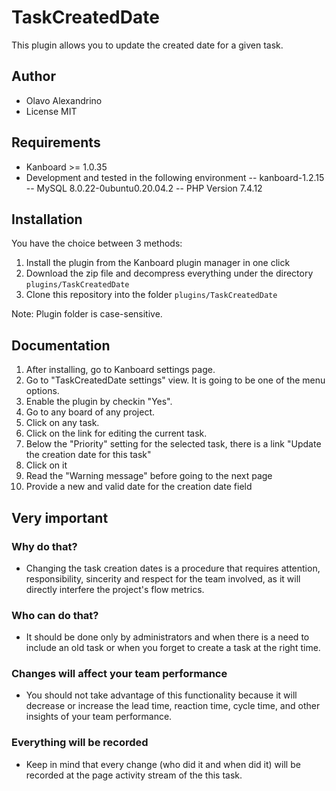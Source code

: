 TaskCreatedDate
==============================

This plugin allows you to update the created date for a given task.

Author
------

- Olavo Alexandrino
- License MIT

Requirements
------------

- Kanboard >= 1.0.35
- Development and tested in the following environment
-- kanboard-1.2.15
-- MySQL 8.0.22-0ubuntu0.20.04.2
-- PHP Version 7.4.12


Installation
------------

You have the choice between 3 methods:

1. Install the plugin from the Kanboard plugin manager in one click
2. Download the zip file and decompress everything under the directory `plugins/TaskCreatedDate`
3. Clone this repository into the folder `plugins/TaskCreatedDate`

Note: Plugin folder is case-sensitive.

Documentation
-------------

1. After installing, go to Kanboard settings page.
2. Go to "TaskCreatedDate settings" view. It is going to be one of the menu options.
3. Enable the plugin by checkin "Yes".
4. Go to any board of any project.
5. Click on any task.
6. Click on the link for editing the current task.
7. Below the "Priority" setting for the selected task, there is a link "Update the creation date for this task"
8. Click on it
9. Read the "Warning message" before going to the next page
10. Provide a new and valid date for the creation date field

Very important
-------------

### Why do that?

* Changing the task creation dates is a procedure that requires attention, responsibility, sincerity and respect for the team involved, as it will directly interfere the project's flow metrics.

### Who can do that?

* It should be done only by administrators and when there is a need to include an old task or when you forget to create a task at the right time.

### Changes will affect your team performance

* You should not take advantage of this functionality because it will decrease or increase the lead time, reaction time, cycle time, and other insights of your team performance.

### Everything will be recorded

* Keep in mind that every change (who did it and when did it) will be recorded at the page activity stream of the this task.


